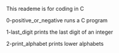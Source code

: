 This reademe is for coding in C

0-positive_or_negative runs a C program

1-last_digit prints the last digit of an integer

2-print_alphabet prints lower alphabets
